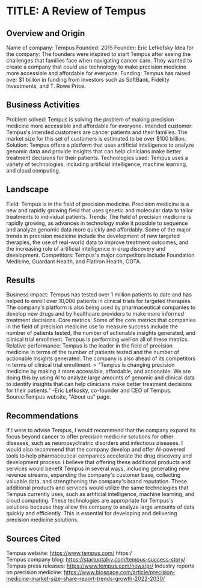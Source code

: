 # TITLE: A Review of Tempus

## Overview and Origin

Name of company: Tempus
Founded: 2015
Founder: Eric Lefkofsky
Idea for the company: The founders were inspired to start Tempus after seeing the challenges that families face when navigating cancer care. They wanted to create a company that could use technology to make precision medicine more accessible and affordable for everyone.
Funding: Tempus has raised over $1 billion in funding from investors such as SoftBank, Fidelity Investments, and T. Rowe Price.

## Business Activities
Problem solved: Tempus is solving the problem of making precision medicine more accessible and affordable for everyone.
Intended customer: Tempus's intended customers are cancer patients and their families. The market size for this set of customers is estimated to be over $100 billion.
Solution: Tempus offers a platform that uses artificial intelligence to analyze genomic data and provide insights that can help clinicians make better treatment decisions for their patients.
Technologies used: Tempus uses a variety of technologies, including artificial intelligence, machine learning, and cloud computing.

## Landscape
Field: Tempus is in the field of precision medicine. Precision medicine is a new and rapidly growing field that uses genetic and molecular data to tailor treatments to individual patients.
Trends: The field of precision medicine is rapidly growing, as advances in technology make it possible to sequence and analyze genomic data more quickly and affordably. Some of the major trends in precision medicine include the development of new targeted therapies, the use of real-world data to improve treatment outcomes, and the increasing role of artificial intelligence in drug discovery and development.
Competitors: Tempus's major competitors include Foundation Medicine, Guardant Health, and Flatiron Health, COTA. 

## Results
Business impact: Tempus has tested over 1 million patients to date and has helped to enroll over 10,000 patients in clinical trials for targeted therapies. The company's platform is also being used by pharmaceutical companies to develop new drugs and by healthcare providers to make more informed treatment decisions.
Core metrics: Some of the core metrics that companies in the field of precision medicine use to measure success include the number of patients tested, the number of actionable insights generated, and clinical trial enrollment. Tempus is performing well on all of these metrics.
Relative performance: Tempus is the leader in the field of precision medicine in terms of the number of patients tested and the number of actionable insights generated. The company is also ahead of its competitors in terms of clinical trial enrollment. > "Tempus is changing precision medicine by making it more accessible, affordable, and actionable. We are doing this by using AI to analyze large amounts of genomic and clinical data to identify insights that can help clinicians make better treatment decisions for their patients." -Eric Lefkosky, co-founder and CEO of Tempus. Source:Tempus website, "About us" page. 

## Recommendations
If I were to advise Tempus, I would recommend that the company expand its focus beyond cancer to offer precision medicine solutions for other diseases, such as neuropsychiatric disorders and infectious diseases. I would also recommend that the company develop and offer AI-powered tools to help pharmaceutical companies accelerate the drug discovery and development process.
I believe that offering these additional products and services would benefit Tempus in several ways, including generating new revenue streams, expanding the company's customer base, collecting valuable data, and strengthening the company's brand reputation.
These additional products and services would utilize the same technologies that Tempus currently uses, such as artificial intelligence, machine learning, and cloud computing. These technologies are appropriate for Tempus's solutions because they allow the company to analyze large amounts of data quickly and efficiently. This is essential for developing and delivering precision medicine solutions.

## Sources Cited
Tempus website: https://www.tempus.com/ https:/  
Tempus company blog: https://startuptalky.com/tempus-success-story/
Tempus press releases: https://www.tempus.com/news/pr/
Industry reports on precision medicine: https://www.biospace.com/article/precision-medicine-market-size-share-report-trends-growth-2022-2030/




